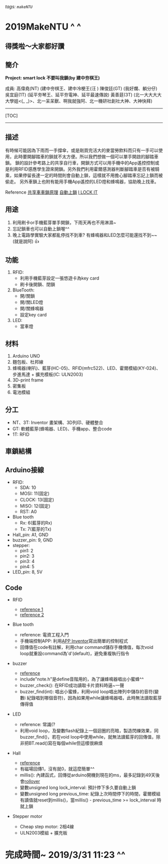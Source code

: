 ###### tags: `makeNTU`
# 2019MakeNTU ^ ^ 
## 得獎啦～大家都好讚
## 簡介
**Project: smart lock 不要叫我鎖(by 建中夯棋王)**

成員:
高偉堯(NT) (建中夯棋王、建中冷梗王(汪 )
陳俊廷(GT) (我好爛、躺分仔)
吳宜庭(1T) (延平夯琴王、延平夯電神、延平最速傳說)
黃善莛(3T) (北一大大大大大學姐<(_ _)>、北一呆呆獸、啊我就強阿、北一機研社創社大神、大神快拜) 

---
[TOC]

---
## 描述
有時候可能因為下雨而一手撐傘，或是剛買完活大的麥當勞飲料而只有一手可以使用，此時要開腳踏車的鎖就不太方便。所以我們想做一個可以單手開啟的腳踏車鎖。
鎖的設計參考路上的共享自行車，開鎖方式可以用手機中的App遙控控制或是利用RFID感應學生證來開鎖。另外我們利用霍爾感測器判斷腳踏車是否有被騎乘，如果停留長達一定的時間則會自動上鎖，這樣就不用擔心腳踏車忘記上鎖而被偷走。
另外車鎖上也附有能用手機App遙控的LED燈和蜂鳴器，協助晚上找車。

Reference
[共享車車鎖原理](http://www.hbspcar.com/2105.html)
[自動上鎖](https://kknews.cc/zh-tw/digital/z5mxokl.html)
[I LOCK IT](https://www.ilockit.bike/en/about-i-lock-it)

## 用途
1. 利用刷卡or手機藍芽單手開鎖，下雨天再也不用淋濕~
2. 忘記鎖車也可以自動上鎖喔^^
3. 晚上電路學實驗大家都亂停找不到車? 有蜂鳴器和LED怎麼可能還找不到~~ (就是說阿) :+1: 

## 功能
1. RFID:
    * 利用手機藍芽設定一張悠遊卡為key card
    * 刷卡後開鎖、閉鎖
2. BlueTooth:
    * 開/關鎖 
    * 開/關LED燈 
    * 開/關蜂鳴器 
    * 設定key card
3. LED:
    * 當車燈

## 材料
1. Arduino UNO
2. 麵包板、杜邦線
3. 蜂鳴器(喇叭)、藍芽(HC-05)、RFID(mfrc522)、LED、霍爾模組(KY-024)、步進馬達 + 擴充模板(IC: ULN2003)
4. 3D-print frame
5. 密集板
6. 電池模組


## 分工
* NT、3T: Inventor 畫架構、3D列印、硬體整合
* GT: 軟體藍芽(蜂鳴器、LED)、手機app、整合code
* 1T: RFID

## 車鎖結構

## Arduino接線
* RFID:
    * SDA: 10
    * MOSI: 11(固定)
    * CLOCK: 13(固定)
    * MISO: 12(固定)
    * RST: A0
* Blue tooth
    * Rx: 6(藍芽的Rx)
    * Tx: 7(藍芽的Tx)
* Hall_pin: A1, GND
* buzzer_pin: 9, GND
* stepper:
    * pin1: 2
    * pin2: 3
    * pin3: 4
    * pin4: 5
* LED_pin: 8, 5V


## Code
* RFID
    * [reference 1](http://milktea132.blogspot.com/2018/02/arduino-18-rfid-rc522led.html)
    * [reference 2](https://swf.com.tw/?p=930)
* Blue tooth
    * reference: 電資工程入門
    * 手機端控制APP: 利用[APP Inventor](https://blog.cavedu.com/2014/04/04/%E9%9B%99a%E8%A8%88%E5%8A%83-part1%EF%BC%9Aapp-inventor-%E7%B6%93%E7%94%B1%E8%97%8D%E7%89%99%E6%8E%A7%E5%88%B6-arduino-led-%E4%BA%AE%E6%BB%85/)寫出簡單的控制程式
    * 回傳值在code有註解，利用char command儲存手機傳值，每次void loop就重設command為'd'(default)，避免重複執行指令
* buzzer
    * [reference](http://yhhuang1966.blogspot.com/2016/09/arduino_17.html)
    * include"note.h"是define音階用的，為了讓蜂鳴器唱出小蜜蜂^^
    * buzzer_check(): 在RFID成功讀取卡片資料時逼~一聲
    * buzzer_find(int): 唱出小蜜蜂，利用void loop唱出陣列中儲存的音符(變數i 紀錄唱到哪個音符)，因為如果用while讓蜂鳴器唱，此時無法讀取藍芽傳得值
* LED
    * reference: 常識(?
    * 利用void loop，及變數flash紀錄上一個迴圈的亮暗，製造閃爍效果，同buzzer_find()，若在void loop中使用while，就無法讀藍芽的回傳值，除非把BT.read()寫在每個while但這樣很麻煩
* Hall
    * [reference](http://bruce-iot.blogspot.com/2016/05/iot29-arduino.html)
    * 有磁場回傳1，沒有就0，就這麼簡單^^
    * millis(): 內建函式，回傳從arduino開機到現在的ms，最多記錄到49天後會[rollover](https://www.baldengineer.com/arduino-how-do-you-reset-millis.html)
    * 變數unsigned long lock_interval: 預計停下多久要自動上鎖 
    * 變數unsigned long previous_time: 紀錄上次時間停下的時間，霍爾模組有讀值就reset到millis()，當millis() - previous_time >= lock_interval 時就上鎖

* Stepper motor
    * Cheap step motor: 2相4線
    * ULN2003模組 + 擴充板
    

# 完成時間~  2019/3/31 11:23 ^^



